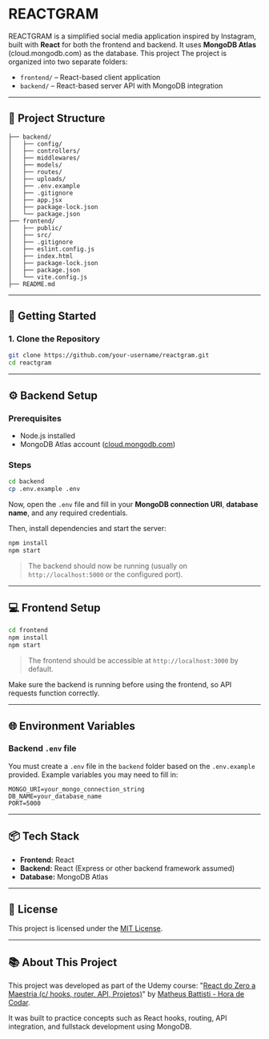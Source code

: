 # REACTGRAM

REACTGRAM is a simplified social media application inspired by Instagram, built with **React** for both the frontend and backend. It uses **MongoDB Atlas** (cloud.mongodb.com) as the database. This project The project is organized into two separate folders:

- `frontend/` – React-based client application
- `backend/` – React-based server API with MongoDB integration

---

## 📁 Project Structure

```.
├── backend/
│   ├── config/
│   ├── controllers/
│   ├── middlewares/
│   ├── models/
│   ├── routes/
│   ├── uploads/
│   ├── .env.example
│   ├── .gitignore
│   ├── app.jsx
│   ├── package-lock.json
│   └── package.json
├── frontend/
│   ├── public/
│   ├── src/
│   ├── .gitignore
│   ├── eslint.config.js
│   ├── index.html
│   ├── package-lock.json
│   ├── package.json
│   └── vite.config.js
├── README.md
```

---

## 🚀 Getting Started

### 1. Clone the Repository

```bash
git clone https://github.com/your-username/reactgram.git
cd reactgram
```

---

## ⚙️ Backend Setup

### Prerequisites
- Node.js installed
- MongoDB Atlas account ([cloud.mongodb.com](https://cloud.mongodb.com))

### Steps

```bash
cd backend
cp .env.example .env
```

Now, open the `.env` file and fill in your **MongoDB connection URI**, **database name**, and any required credentials.

Then, install dependencies and start the server:

```bash
npm install
npm start
```

> The backend should now be running (usually on `http://localhost:5000` or the configured port).

---

## 💻 Frontend Setup

```bash
cd frontend
npm install
npm start
```

> The frontend should be accessible at `http://localhost:3000` by default.

Make sure the backend is running before using the frontend, so API requests function correctly.

---

## 🌐 Environment Variables

### Backend `.env` file

You must create a `.env` file in the `backend` folder based on the `.env.example` provided. Example variables you may need to fill in:

```env
MONGO_URI=your_mongo_connection_string
DB_NAME=your_database_name
PORT=5000
```

---

## 📦 Tech Stack

- **Frontend:** React
- **Backend:** React (Express or other backend framework assumed)
- **Database:** MongoDB Atlas

---

## 📄 License

This project is licensed under the [MIT License](LICENSE).

---

## 📚 About This Project

This project was developed as part of the Udemy course:
"<a href="https://www.udemy.com/course/react-do-zero-a-maestria-c-hooks-router-api-projetos">React do Zero a Maestria (c/ hooks, router, API, Projetos)</a>" by <a href="https://github.com/matheusbattisti">Matheus Battisti - Hora de Codar</a>.

It was built to practice concepts such as React hooks, routing, API integration, and fullstack development using MongoDB.